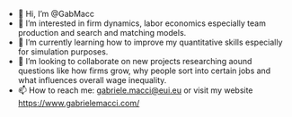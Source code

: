 - 👋 Hi, I’m @GabMacc
- 👀 I’m interested in firm dynamics, labor economics especially team production and search and matching models.
- 🌱 I’m currently learning how to improve my quantitative skills especially for simulation purposes.
- 💞️ I’m looking to collaborate on new projects researching aound questions like how firms grow, why people sort into certain jobs and what influences overall wage inequality.
- 📫 How to reach me: gabriele.macci@eui.eu or visit my website https://www.gabrielemacci.com/

<!---
GabMacc/GabMacc is a ✨ special ✨ repository because its `README.md` (this file) appears on your GitHub profile.
You can click the Preview link to take a look at your changes.
--->
